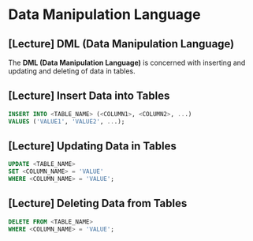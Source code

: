 # Data Manipulation Language

## [Lecture] DML (Data Manipulation Language)

The **DML (Data Manipulation Language)** is concerned with inserting and updating and deleting of data in tables.

## [Lecture] Insert Data into Tables

```sql
INSERT INTO <TABLE_NAME> (<COLUMN1>, <COLUMN2>, ...)
VALUES ('VALUE1', 'VALUE2', ...);
```

## [Lecture] Updating Data in Tables

```sql
UPDATE <TABLE_NAME>
SET <COLUMN_NAME> = 'VALUE'
WHERE <COLUMN_NAME> = 'VALUE';
```

## [Lecture] Deleting Data from Tables

```sql
DELETE FROM <TABLE_NAME>
WHERE <COLUMN_NAME> = 'VALUE';
```